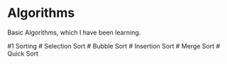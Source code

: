 # Algorithms
Basic Algorithms, which I have been learning.

#1 Sorting
	# Selection Sort
	# Bubble Sort
	# Insertion Sort
	# Merge Sort
	# Quick Sort